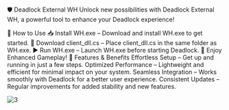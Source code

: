 🛡️ Deadlock External WH
Unlock new possibilities with Deadlock External WH, a powerful tool to enhance your Deadlock experience!

🚀 How to Use
📥 Install WH.exe – Download and install WH.exe to get started.
📂 Download client_dll.cs – Place client_dll.cs in the same folder as WH.exe.
▶️ Run WH.exe – Launch WH.exe before starting Deadlock.
🎉 Enjoy Enhanced Gameplay!
🌟 Features & Benefits
Effortless Setup – Get up and running in just a few steps.
Optimized Performance – Lightweight and efficient for minimal impact on your system.
Seamless Integration – Works smoothly with Deadlock for a better user experience.
Consistent Updates – Regular improvements for added stability and new features.

![3](https://github.com/user-attachments/assets/6c9a4ed0-9d3e-4c37-a137-d28a44f70b7c)
